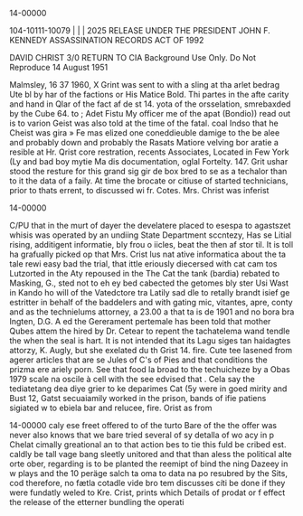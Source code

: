 14-00000

104-10111-10079 | | | 2025 RELEASE UNDER THE PRESIDENT JOHN F. KENNEDY ASSASSINATION RECORDS ACT OF 1992

DAVID CHRIST
3/0
RETURN TO CIA
Background Use Only.
Do Not Reproduce
14 August 1951

Malmsley, 16 37
1960, X
Grint was sent to with a sling at tha
arlet bedrag Ute bl
by har
of the factions or
His
Matice Bold. Thi
partes in the afte
carity and
hand in Qlar of the fact
af de st
14.
yota of the orsselation,
smrebaxded by the Cube 64.
to ;
Adet Fistu
My officer
me of the apat (Bondio))
read out is to varion
Geist was also told
at the time of the fatal.
coal Indso that he
Cheist was gira »
Fe mas elized
one coneddieuble damige to the be
alee and probably
down and probably the Rasats
Matiore velving bor
aratie a resible at Hr. Qrist
core restration, recents Associates,
Located in Few York (Ly and bad boy mytie Ma dis documentation,
oglal Fortelty. 147. Grit ushar
stood the resture for this grand sig gir de box bred to
se as a techalor than to it the data of a faily. At time
the brocate or citiuse of started technicians, prior to
thats errent, to discussed wi fr. Cotes. Mrs. Christ was inferist

14-00000

C/PU
that in the murt of dayer the develatere placed to esespa to
agastszet whisis was operated by an undiing State Department sccntezy,
Has se Litial rising,
additigent informatie, bly frou o iicles, beat the
then af stor til. It is toll
ha grafually picked op
that Mrs. Crist lus nat
ative informatica about the
ta tale
rewi
easy bad
the trial, that ittle
eriously diecersed with
cat cam tos Lutzorted in the
Aty repoused in the
The Cat the tank (bardia) rebated to Masking, G.,
sted not to eh ey
bed cabected the getomes bly ster Usi
Wast in Kando ho will of the Vatedctore tra Latily sad
dle to retally brandt isief
ge
estritter in behalf of the baddelers and
with gating mic, vitantes, apre, conty and
as the technielums attorney, a
23.00
a that ta
is de 1901 and no bora bra
Ingten, D.G. A
ed the Gererament pertemale has been told that mother Qubes attem
the hired by Dr. Cetear to repent the tachatelema wand tendle the
when the seal is hart. It is not intended that its
Lagu siges tan haidagtes attorzy, K. Augly, but she
exelated du th
Grist 14.
fire. Cute tee lasened from agerer articles that are se
Jules of C's of Pies and that conditions
the prizma ere ariely porn. See that food la broad
to the techuicheze by a Obas 1979 scale na oscile à cell with the
see edvised that . Cela say the tediatetang
dea diye grier to ke deparimes Cat (5y were in goed mirity and
Bust 12, Gatst secuaiamily worked in the prison,
bands of ifie patiens sigiated w
to ebiela bar and relucee, fire. Orist as from

14-00000
caly ese freet
offered to
of the turto
Bare of the
the offer was never
also knows that we bare tried several
of sy detalla of wo
acy in p
Chelat cimally greational an
to that action bes
to tie this fuld be cribed est.
caldly be tall
vage bang sleetly unitored and that than
aless the political alte
orte ober,
regarding
is to be
planted
the reemipt of
bind the ning Dazeey in w
plays and the 10 peräge salch ta oma to
data na po resubred by the Sits, cod therefore, no fætla
cotadle vide bro tem discusses cíti
be done if they were fundatly weled to Kre. Crist,
prints which
Details of prodat or f
effect the release of the
etterner bundling the
operati
